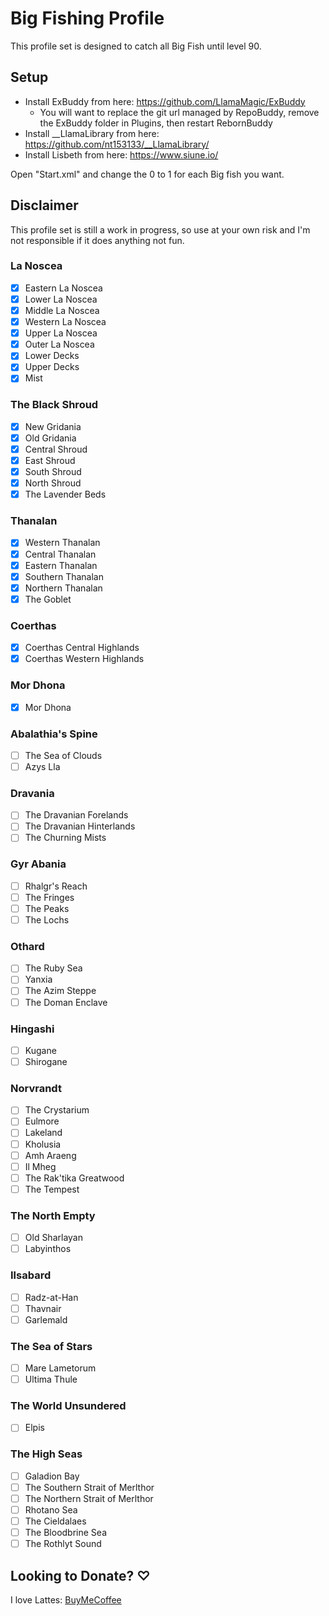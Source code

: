 # Big Fishing Profile

This profile set is designed to catch all Big Fish until level 90.

## Setup

- Install ExBuddy from here: https://github.com/LlamaMagic/ExBuddy
    - You will want to replace the git url managed by RepoBuddy, remove the ExBuddy folder in Plugins, then restart RebornBuddy
- Install __LlamaLibrary from here: https://github.com/nt153133/__LlamaLibrary/
- Install Lisbeth from here: https://www.siune.io/

Open "Start.xml" and change the 0 to 1 for each Big fish you want.

## Disclaimer

This profile set is still a work in progress, so use at your own risk and I'm not responsible if it does anything not fun.

### La Noscea
- [x] Eastern La Noscea
- [x] Lower La Noscea
- [x] Middle La Noscea
- [x] Western La Noscea
- [x] Upper La Noscea
- [x] Outer La Noscea
- [x] Lower Decks
- [x] Upper Decks
- [x] Mist

### The Black Shroud
- [x] New Gridania
- [x] Old Gridania
- [x] Central Shroud
- [x] East Shroud
- [x] South Shroud
- [x] North Shroud
- [x] The Lavender Beds

### Thanalan
- [x] Western Thanalan
- [x] Central Thanalan
- [x] Eastern Thanalan
- [x] Southern Thanalan
- [x] Northern Thanalan
- [x] The Goblet

### Coerthas
- [x] Coerthas Central Highlands
- [x] Coerthas Western Highlands

### Mor Dhona
- [x] Mor Dhona

### Abalathia's Spine
- [ ] The Sea of Clouds
- [ ] Azys Lla

### Dravania
- [ ] The Dravanian Forelands
- [ ] The Dravanian Hinterlands
- [ ] The Churning Mists

### Gyr Abania
- [ ] Rhalgr's Reach
- [ ] The Fringes
- [ ] The Peaks
- [ ] The Lochs

### Othard
- [ ] The Ruby Sea
- [ ] Yanxia
- [ ] The Azim Steppe
- [ ] The Doman Enclave

### Hingashi
- [ ] Kugane
- [ ] Shirogane

### Norvrandt
- [ ] The Crystarium
- [ ] Eulmore
- [ ] Lakeland
- [ ] Kholusia
- [ ] Amh Araeng
- [ ] Il Mheg
- [ ] The Rak'tika Greatwood
- [ ] The Tempest

### The North Empty
- [ ] Old Sharlayan
- [ ] Labyinthos

### Ilsabard
- [ ] Radz-at-Han
- [ ] Thavnair
- [ ] Garlemald

### The Sea of Stars
- [ ] Mare Lametorum
- [ ] Ultima Thule

### The World Unsundered
- [ ] Elpis

### The High Seas
- [ ] Galadion Bay
- [ ] The Southern Strait of Merlthor
- [ ] The Northern Strait of Merlthor
- [ ] Rhotano Sea
- [ ] The Cieldalaes
- [ ] The Bloodbrine Sea
- [ ] The Rothlyt Sound

## Looking to Donate? ♡
I love Lattes: [BuyMeCoffee](buymeacoffee.com/miss_aoi)